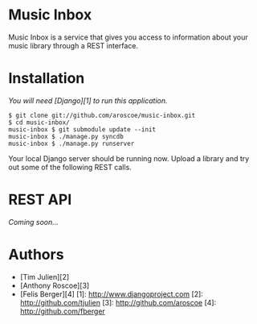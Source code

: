 Music Inbox
===========

Music Inbox is a service that gives you access to information about your music library through a REST interface. 

Installation
============

*You will need [Django][1] to run this application.*

    $ git clone git://github.com/aroscoe/music-inbox.git
    $ cd music-inbox/
    music-inbox $ git submodule update --init
    music-inbox $ ./manage.py syncdb
    music-inbox $ ./manage.py runserver

Your local Django server should be running now. Upload a library and try out some of the following REST calls.

REST API
========

*Coming soon...*

Authors
=======
* [Tim Julien][2]
* [Anthony Roscoe][3]
* [Felis Berger][4]
[1]: http://www.djangoproject.com
[2]: http://github.com/tjulien
[3]: http://github.com/aroscoe
[4]: http://github.com/fberger
